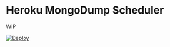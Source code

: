 # Heroku MongoDump Scheduler
WIP

[![Deploy](https://www.herokucdn.com/deploy/button.svg)](https://heroku.com/deploy)
